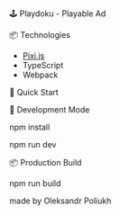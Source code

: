 🕹️ Playdoku - Playable Ad

📦 Technologies

- [Pixi.js](https://pixijs.com/)
- TypeScript
- Webpack
  
🚀 Quick Start


🔧 Development Mode

npm install

npm run dev

📦 Production Build

npm run build

made by Oleksandr Poliukh
